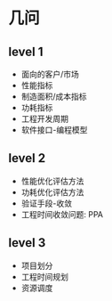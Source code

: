 几问   
===========

level 1 
------------

- 面向的客户/市场 
- 性能指标 
- 制造面积/成本指标    
- 功耗指标    
- 工程开发周期   
- 软件接口-编程模型   


level 2
---------

- 性能优化评估方法   
- 功耗优化评估方法    
- 验证手段-收敛   
- 工程时间收敛问题: PPA  

level 3
------------

- 项目划分
- 工程时间规划
- 资源调度

